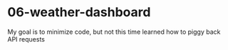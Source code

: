 # 06-weather-dashboard
 
My goal is to minimize code, but not this time
learned how to piggy back API requests
